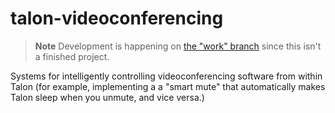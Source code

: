 # talon-videoconferencing

> **Note**
> Development is happening on [the "work" branch](https://github.com/phillco/talon-videoconferencing/tree/work) since this isn't a finished project.

Systems for intelligently controlling videoconferencing software from within Talon (for example, implementing a a "smart mute" that automatically makes Talon sleep when you unmute, and vice versa.)

